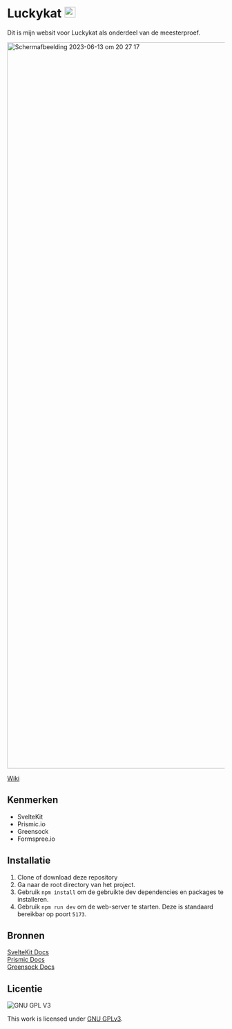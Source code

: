 
# Luckykat <img width="25" alt="Schermafbeelding 2023-06-13 om 20 27 17" src="https://github.com/SCNMC/Meesterproef-LuckyKat/assets/90189750/4bc9a081-0dd6-4052-9f0f-19b0e2f8ca81">



Dit is mijn websit voor Luckykat als onderdeel van de meesterproef.

<img width="1679" alt="Schermafbeelding 2023-06-13 om 20 27 17" src="https://github.com/SCNMC/Meesterproef-LuckyKat/assets/90189750/9453e82f-cc7a-4c4b-8ba2-d4399401c41a">




[Wiki]()
## Kenmerken

* SvelteKit
* Prismic.io
* Greensock
* Formspree.io

## Installatie

1. Clone of download deze repository
2. Ga naar de root directory van het project.
3. Gebruik `npm install` om de gebruikte dev dependencies en packages te installeren.
4. Gebruik `npm run dev` om de web-server te starten. Deze is standaard bereikbar op poort `5173`.

## Bronnen

[SvelteKit Docs](https://kit.svelte.dev/docs/introduction)
<br>
[Prismic Docs](https://prismic.io/docs/technologies/svelte)
<br>
[Greensock Docs](https://greensock.com/docs/)





## Licentie

![GNU GPL V3](https://www.gnu.org/graphics/gplv3-127x51.png)

This work is licensed under [GNU GPLv3](./LICENSE).
